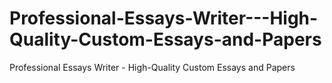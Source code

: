 # Professional-Essays-Writer---High-Quality-Custom-Essays-and-Papers
Professional Essays Writer - High-Quality Custom Essays and Papers
